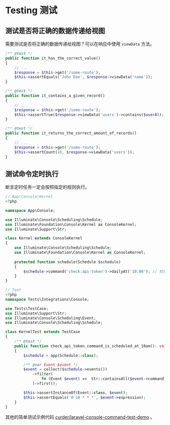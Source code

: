 # Testing 测试

## 测试是否将正确的数据传递给视图

需要测试是否将正确的数据传递给视图？可以在响应中使用 `viewData` 方法。

```php
/** @test */
public function it_has_the_correct_value()
{
    // ...
    $response = $this->get('/some-route');
    $this->assertEquals('John Doe', $response->viewData('name'));
}

/** @test */
public function it_contains_a_given_record()
{
    // ...
    $response = $this->get('/some-route');
    $this->assertTrue($response->viewData('users')->contains($userA));
}

/** @test */
public function it_returns_the_correct_amount_of_records()
{
    // ...
    $response = $this->get('/some-route');
    $this->assertCount(10, $response->viewData('users'));
}
```

## 测试命令定时执行

断言定时任务一定会按照指定的规则执行。

<CodeGroup>

  <CodeGroupItem title="App\Console\Kernel.php">

```php
// App\Console\Kernel
<?php

namespace App\Console;

use Illuminate\Console\Scheduling\Schedule;
use Illuminate\Foundation\Console\Kernel as ConsoleKernel;
use Illuminate\Support\Str;

class Kernel extends ConsoleKernel
{
    use Illuminate\Console\Scheduling\Schedule;
    use Illuminate\Foundation\Console\Kernel as ConsoleKernel;
    
    protected function schedule(Schedule $schedule)
    {
        $schedule->command('check:api-token')->dailyAt('10:00'); // 检查是否需要发送apiToken到期通知
    }
}
```

  </CodeGroupItem>
  <CodeGroupItem title="Tests\Integrations\Console\KernelTest.php">

```php
// Test
<?php
namespace Tests\Integrations\Console;

use Tests\TestCase;
use Illuminate\Support\Str;
use Illuminate\Console\Scheduling\Event;
use Illuminate\Console\Scheduling\Schedule;

class KernelTest extends TestCase
{
    /** @test */
    public function check_api_token_command_is_scheduled_at_10am(): void
    {
        $schedule = app(Schedule::class);

        /** @var Event $event */
        $event = collect($schedule->events())
            ->filter(
                fn (Event $event) =>  Str::containsAll($event->command, ['check:api_token']),
            )->first();

        $this->assertInstanceOf(Event::class, $event);
        $this->assertEquals('0 10 * * *', $event->expression);
    }
}
```

  </CodeGroupItem>
</CodeGroup>

其他的简单测试示例代码 [curder/laravel-console-command-test-demo](https://github.com/curder/laravel-console-command-test-demo) 。
